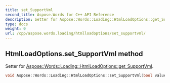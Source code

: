 ```yaml
---
title: set_SupportVml
second_title: Aspose.Words for C++ API Reference
description: Setter for Aspose::Words::Loading::HtmlLoadOptions::get_SupportVml. 
type: docs
weight: 0
url: /cpp/aspose.words.loading/htmlloadoptions/set_supportvml/
---
```

## HtmlLoadOptions.set_SupportVml method


Setter for [Aspose::Words::Loading::HtmlLoadOptions::get_SupportVml](../get_supportvml/).

```cpp
void Aspose::Words::Loading::HtmlLoadOptions::set_SupportVml(bool value)
```


